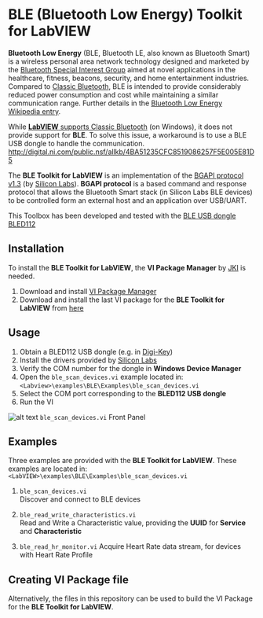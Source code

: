 # BLE (Bluetooth Low Energy) Toolkit for LabVIEW

**Bluetooth Low Energy** (BLE, Bluetooth LE, also known as Bluetooth Smart) is a wireless personal area network technology designed and marketed by the [Bluetooth Special Interest Group](https://www.bluetooth.com/) aimed at novel applications in the healthcare, fitness, beacons, security, and home entertainment industries. Compared to [Classic Bluetooth](https://www.bluetooth.com/), BLE is intended to provide considerably reduced power consumption and cost while maintaining a similar communication range. Further details in the [Bluetooth Low Energy Wikipedia entry](https://en.wikipedia.org/wiki/Bluetooth_low_energy).

While [**LabVIEW** supports Classic Bluetooth](http://www.ni.com/white-paper/3260/en/) (on Windows), it does not provide support for **BLE**. To solve this issue, a workaround is to use a BLE USB dongle to handle the communication.  http://digital.ni.com/public.nsf/allkb/4BA51235CFC8519086257F5E005E81D5

The **BLE Toolkit for LabVIEW** is an implementation of the [BGAPI protocol v1.3](http://www.silabs.com/documents/login/reference-manuals/Bluetooth_Smart_Software-BLE-1.3-API-RM.pdf) (by [Silicon Labs](http://www.silabs.com/)). **BGAPI protocol** is a based command and response protocol that allows the Bluetooth
Smart stack (in Silicon Labs BLE devices) to be controlled form an external host and an application over USB/UART.

This Toolbox has been developed and tested with the [BLE USB dongle BLED112](http://www.silabs.com/products/wireless/bluetooth/bluetooth-low-energy-modules/ble121lr-bluetooth-smart-long-range-module1)

## Installation
To install the **BLE Toolkit for LabVIEW**, the **VI Package Manager** by [JKI](http://jki.net/) is needed.
1. Download and install [VI Package Manager](https://vipm.jki.net/get)
2. Download and install the last VI package for the **BLE Toolkit for LabVIEW** from [here](https://github.com/rcassani/BLE-Toolkit-LabVIEW/releases)

## Usage
1. Obtain a BLED112 USB dongle (e.g. in [Digi-Key](https://www.digikey.ca/products/en?keywords=bled112))
2. Install the drivers provided by [Silicon Labs](http://www.silabs.com/documents/login/software/BLED112-Signed-Win-Drv.zip)
3. Verify the COM number for the dongle in **Windows Device Manager**
5. Open the `ble_scan_devices.vi` example located in:
`<Labview>\examples\BLE\Examples\ble_scan_devices.vi`
6. Select the COM port corresponding to the **BLED112 USB dongle**
7. Run the VI

![alt text](https://cloud.githubusercontent.com/assets/8238803/24782597/343490fc-1b15-11e7-8e10-7b7dde23230d.png "ble_scan_devices.vi Front Panel")
`ble_scan_devices.vi` Front Panel

## Examples
Three examples are provided with the **BLE Toolkit for LabVIEW**. These
examples are located in: `<LabVIEW>\examples\BLE\Examples\ble_scan_devices.vi`

1. `ble_scan_devices.vi`  
  Discover and connect to BLE devices

2. `ble_read_write_characteristics.vi`  
  Read and Write a Characteristic value, providing the **UUID** for **Service** and **Characteristic**

3. `ble_read_hr_monitor.vi`
  Acquire Heart Rate data stream, for devices with Heart Rate Profile

## Creating VI Package file
Alternatively, the files in this repository can be used to build the VI Package for the **BLE Toolkit for LabVIEW**.
